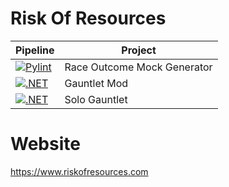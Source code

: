 # Risk Of Resources

| Pipeline | Project |
|----------|---------|
|[![Pylint](https://github.com/RiskOfResources/Race-Outcome-Mock-Generator/actions/workflows/pylint.yml/badge.svg)](https://github.com/RiskOfResources/Race-Outcome-Mock-Generator/actions/workflows/pylint.yml) | Race Outcome Mock Generator |
|[![.NET](https://github.com/RiskOfResources/GauntletMod/actions/workflows/dotnet.yml/badge.svg)](https://github.com/RiskOfResources/GauntletMod/actions/workflows/dotnet.yml) | Gauntlet Mod |
| [![.NET](https://github.com/RiskOfResources/SoloGauntlet/actions/workflows/dotnet.yml/badge.svg)](https://github.com/RiskOfResources/SoloGauntlet/actions/workflows/dotnet.yml) | Solo Gauntlet |
# Website

https://www.riskofresources.com
